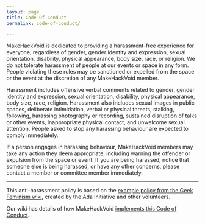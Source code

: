 ```yaml
---
layout: page
title: Code Of Conduct
permalink: code-of-conduct/

---
```


MakeHackVoid is dedicated to providing a harassment-free experience for everyone, regardless of gender, gender identity and expression, sexual orientation, disability, physical appearance, body size, race, or religion. We do not tolerate harassment of people at our events or space in any form. People violating these rules may be sanctioned or expelled from the space or the event at the discretion of any MakeHackVoid member.

Harassment includes offensive verbal comments related to gender, gender identity and expression, sexual orientation, disability, physical appearance, body size, race, religion. Harassment also includes sexual images in public spaces, deliberate intimidation, verbal or physical threats, stalking, following, harassing photography or recording, sustained disruption of talks or other events, inappropriate physical contact, and unwelcome sexual attention. People asked to stop any harassing behaviour are expected to comply immediately.

If a person engages in harassing behaviour, MakeHackVoid members may take any action they deem appropriate, including warning the offender or expulsion from the space or event. If you are being harassed, notice that someone else is being harassed, or have any other concerns, please contact a member or committee member immediately.

---

This anti-harassment policy is based on the [example policy from the Geek Feminism wiki](//geekfeminism.wikia.com/wiki/Conference_anti-harassment), created by the Ada Initiative and other volunteers.

Our wiki has details of how MakeHackVoid [implements this Code of Conduct](//wiki.makehackvoid.com/policy:code_of_conduct).
